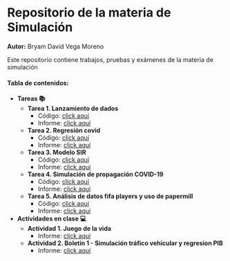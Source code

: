 # Repositorio de la materia de Simulación
<strong>Autor:</strong> Bryam David Vega Moreno

Este repositorio contiene trabajos, pruebas y exámenes de la materia de simulación



#### Tabla de contenidos:

<ul>
  <li>
    <strong >Tareas 📚</strong>
    <ul>
      <li>
        <strong>Tarea 1. Lanzamiento de dados </strong>
        <ul>
          <li>Código:  <a href = "https://github.com/bvegaM/simulacion_vega_bryam/blob/master/tarea_1_dados_simulacion/">click aquí</a> </li>
           <li>Informe: <a href = "https://github.com/bvegaM/simulacion_vega_bryam/blob/master/tarea_1_dados_simulacion/informe.pdf">click aquí</a> </li> 
        </ul>
      </li>
      <li>
        <strong>Tarea 2. Regresión covid</strong>
        <ul>
          <li>Código:  <a href = "https://github.com/bvegaM/simulacion_vega_bryam/tree/master/tarea_2_regression_covid">click aquí</a> </li>
           <li>Informe: <a href = "https://github.com/bvegaM/simulacion_vega_bryam/blob/master/tarea_2_regression_covid/informe.pdf">click aquí</a> </li> 
        </ul>
      </li>
      <li>
        <strong>Tarea 3. Modelo SIR</strong>
        <ul>
          <li>Código:  <a href = "https://github.com/bvegaM/simulacion_vega_bryam/blob/master/tarea_3_simulacion_sir/informe.ipynb">click aquí</a> </li>
           <li>Informe: <a href = "https://github.com/bvegaM/simulacion_vega_bryam/blob/master/tarea_3_simulacion_sir/informe.pdf">click aquí</a> </li> 
        </ul>
      </li>
      <li>
        <strong>Tarea 4. Simulación de propagación COVID-19</strong>
        <ul>
          <li>Código:  <a href = "https://github.com/bvegaM/simulacion_vega_bryam/blob/master/tarea_4_propagacion_covid/simulation.py">click aquí</a> </li>
           <li>Informe: <a href = "https://github.com/bvegaM/simulacion_vega_bryam/blob/master/tarea_4_propagacion_covid/informe.pdf">click aquí</a> </li> 
        </ul>
      </li>
      <li>
        <strong>Tarea 5. Análisis de datos fifa players y uso de papermill</strong>
        <ul>
          <li>Código:  <a href = "https://github.com/bvegaM/simulacion_vega_bryam/tree/master/tarea_5_fifa_papermill">click aquí</a> </li>
           <li>Informe: <a href = "https://github.com/bvegaM/simulacion_vega_bryam/blob/master/tarea_5_fifa_papermill/informe.pdf">click aquí</a> </li> 
        </ul>
      </li>
    </ul>
  </li>
  <li>
    <strong>Actividades en clase 💻</strong>
    <ul>
      <li>
        <strong>Actividad 1. Juego de la vida</strong>
        <ul>
          <li>Informe: <a href = "https://github.com/bvegaM/simulacion_vega_bryam/blob/master/actividades_clase/actividad_1_juego_de_la_vida/informe.pdf">click aquí</a> </li> 
        </ul>
      </li>
      <li>
        <strong>Actividad 2. Boletin 1 - Simulación tráfico vehicular y regresion PIB</strong>
        <ul>
          <li>Informe: <a href = "https://github.com/bvegaM/simulacion_vega_bryam/tree/master/actividades_clase/actividad_2_regresion_pib_simulacion_trafico/informes">click aquí</a> </li> 
        </ul>
      </li>
    </ul>
  </li>
</ul>

